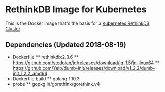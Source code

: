 # RethinkDB Image for Kubernetes

This is the Docker image that's the basis for a [Kubernetes RethinkDB Cluster](https://github.com/rosskukulinski/kubernetes-rethinkdb-cluster).

## Dependencies (Updated 2018-08-19)

* Dockerfile
** rethinkdb:2.3.6
** https://github.com/stedolan/jq/releases/download/jq-1.5/jq-linux64
** https://github.com/Yelp/dumb-init/releases/download/v1.2.2/dumb-init_1.2.2_amd64
* Dockerfile.build
** golang:1.10.3
* probe
** gopkg.in/gorethink/gorethink.v4
